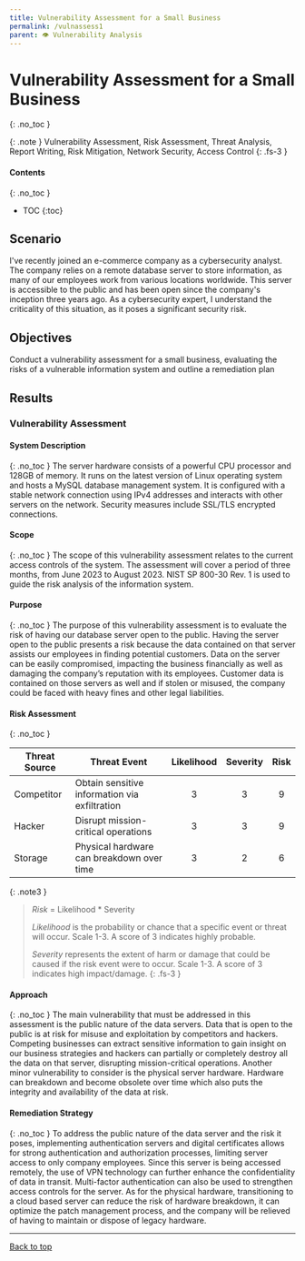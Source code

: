 ```yaml
---
title: Vulnerability Assessment for a Small Business
permalink: /vulnassess1
parent: 👁️ Vulnerability Analysis
---
```

# Vulnerability Assessment for a Small Business
{: .no_toc }

{: .note }
Vulnerability Assessment, Risk Assessment, Threat Analysis, Report Writing, Risk Mitigation, Network Security, Access Control
{: .fs-3 }

#### Contents
{: .no_toc }
- TOC
{:toc}

## Scenario
I've recently joined an e-commerce company as a cybersecurity analyst. The company relies on a remote database server to store information, as many of our employees work from various locations worldwide. This server is accessible to the public and has been open since the company's inception three years ago. As a cybersecurity expert, I understand the criticality of this situation, as it poses a significant security risk.

## Objectives
Conduct a vulnerability assessment for a small business, evaluating the risks of a vulnerable information system and outline a remediation plan

## Results

### Vulnerability Assessment
#### System Description
{: .no_toc }
The server hardware consists of a powerful CPU processor and 128GB of memory. It runs on the latest version of Linux operating system and hosts a MySQL database management system. It is configured with a stable network connection using IPv4 addresses and interacts with other servers on the network. Security measures include SSL/TLS encrypted connections.

#### Scope
{: .no_toc }
The scope of this vulnerability assessment relates to the current access controls of the system. The assessment will cover a period of three months, from June 2023 to August 2023. NIST SP 800-30 Rev. 1 is used to guide the risk analysis of the information system.

#### Purpose
{: .no_toc }
The purpose of this vulnerability assessment is to evaluate the risk of having our database server open to the public. Having the server open to the public presents a risk because the data contained on that server assists our employees in finding potential customers. Data on the server can be easily compromised, impacting the business financially as well as damaging the company’s reputation with its employees. Customer data is contained on those servers as well and if stolen or misused, the company could be faced with heavy fines and other legal liabilities. 

#### Risk Assessment
{: .no_toc }

| Threat Source | Threat Event | Likelihood | Severity | Risk |  
|---|---|:---:|:---:|:---:|
 Competitor | Obtain sensitive information via exfiltration | 3 | 3 | 9 |
 Hacker | Disrupt mission-critical operations | 3 | 3 | 9 |
 Storage | Physical hardware can breakdown over time | 3 | 2 | 6 |

{: .note3 }
>*Risk* = Likelihood * Severity
>
>*Likelihood* is the probability or chance that a specific event or threat will occur. Scale 1-3. A score of 3 indicates highly probable. 
>
>*Severity* represents the extent of harm or damage that could be caused if the risk event were to occur. Scale 1-3. A score of 3 indicates high impact/damage.
{: .fs-3 }

#### Approach
{: .no_toc }
The main vulnerability that must be addressed in this assessment is the public nature of the data servers. Data that is open to the public is at risk for misuse and exploitation by competitors and hackers. Competing businesses can extract sensitive information to gain insight on our business strategies and hackers can partially or completely destroy all the data on that server, disrupting mission-critical operations. Another minor vulnerability to consider is the physical server hardware. Hardware can breakdown and become obsolete over time which also puts the integrity and availability of the data at risk.

#### Remediation Strategy
{: .no_toc }
To address the public nature of the data server and the risk it poses, implementing authentication servers and digital certificates allows for strong authentication and authorization processes, limiting server access to only company employees. Since this server is being accessed remotely, the use of VPN technology can further enhance the confidentiality of data in transit. Multi-factor authentication can also be used to strengthen access controls for the server. As for the physical hardware, transitioning to a cloud based server can reduce the risk of hardware breakdown, it can optimize the patch management process, and the company will be relieved of having to maintain or dispose of legacy hardware.

---

<a href="#top" id="back-to-top">Back to top</a>